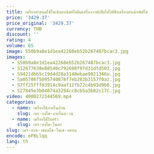 ```yaml
---
title: เครื่องทําขนมใช้ในเชิงพาณิชย์ไม่ติดเครื่องวาฟเฟิลไข่ไฟฟ้าเครื่องทําเค้กพัฟไข่
price: '3429.37'
price_original: '3429.37'
currency: THB
discount: ''
rating: 4
volume: 65
image: S50b9a8e1d1ea42268eb52b267487bcac3.jpg
images:
  - S50b9a8e1d1ea42268eb52b267487bcac3.jpg
  - S12677638e88540c792698f97d31dfd503.jpg
  - S9421dbb5c19d4d28a3148ebae9021346u.jpg
  - Sa05786f5095740878f7eb283b3157f0az.jpg
  - S7ff25fff03914c9aaf12fb72c4b93d9b6.jpg
  - S27845e3b04074a3294cc8cb5a3b82c17C.jpg
video: 4000272344569.mp4
categories:
  - name: เครื่องใช้ภายในบ้าน
    slug: เคร-องใช-ภายในบ-าน
  - name: เครื่องใช้ในครัว
    slug: เคร-องใช-ในคร
slug: เคร-องท-าขนมใช-ในเช-งพาณ
encode: oF6Llqq
lang: th
---
```

  